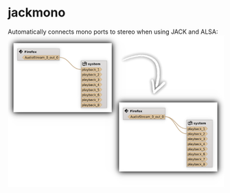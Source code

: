 # jackmono
Automatically connects mono ports to stereo when using JACK and ALSA:
![screenshot](./showcase.png)
